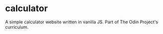 # calculator

A simple calculator website written in vanilla JS.
Part of The Odin Project's curriculum.